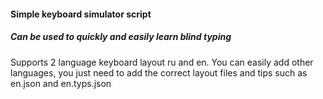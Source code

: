 #### Simple keyboard simulator script

##### Can be used to quickly and easily learn blind typing

Supports 2 language keyboard layout ru and en.
You can easily add other languages, you just need to add the correct
layout files and tips such as en.json and en.typs.json